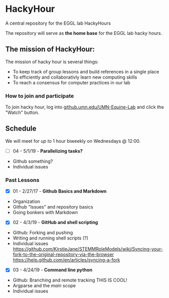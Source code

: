 # HackyHour
A central repository for the EGGL lab HackyHours

The repository will serve as **the home base** for the EGGL lab hacky hours. 

## The mission of HackyHour: 

The mission of hacky hour is several things:

+ To keep track of group lessons and build references in a single place
+ To efficiently and collaborativly learn new computing skills
+ To reach a consensus for computer practices in our lab

### How to join and participate
To join hacky hour, log into [github.umn.edu/UMN-Equine-Lab](http://github.umn.edu/UMN-Equine-Lab) and click the "Watch" button. 
## Schedule
We will meet for *up to* 1 hour biweekly on Wednesdays @ 12:00.
 
- [ ] 04 - 5/1/19 - **Parallelizing tasks?**
+ Github something?
+ Individual issues

### Past Lessons

- [x] 01 - 2/27/17 - **Github Basics and Markdown**
+ Organization 
+ Github "Issues" and repository basics
+ Going bonkers with Markdown

- [x] 02 - 4/3/19 - **GitHub and shell scripting**
+ Github: Forking and pushing
+ Writing and running shell scripts (?)
+ Individual issues  
https://github.com/KirstieJane/STEMMRoleModels/wiki/Syncing-your-fork-to-the-original-repository-via-the-browser  
https://help.github.com/en/articles/syncing-a-fork

- [x] 03 - 4/24/19 - **Command line python**
+ Github: Branching and remote tracking THIS IS COOL!
+ Argparse and the *main* scope
+ Individual issues
